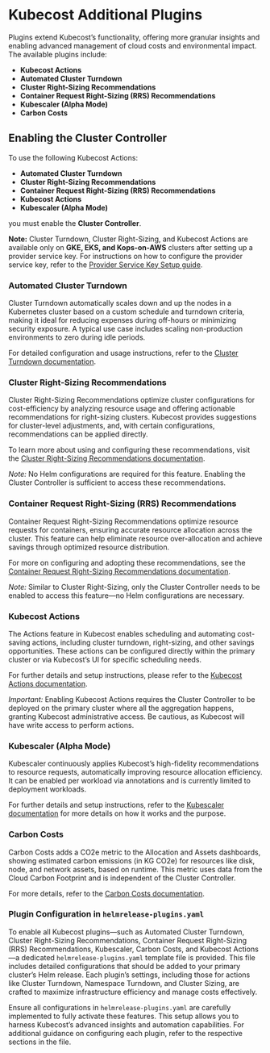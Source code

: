 # Kubecost Additional Plugins


Plugins extend Kubecost’s functionality, offering more granular insights and enabling advanced management of cloud costs and environmental impact. The available plugins include:
- **Kubecost Actions**
- **Automated Cluster Turndown**
- **Cluster Right-Sizing Recommendations**
- **Container Request Right-Sizing (RRS) Recommendations**
- **Kubescaler (Alpha Mode)**
- **Carbon Costs**


## Enabling the Cluster Controller

To use the following Kubecost Actions:

- **Automated Cluster Turndown**
- **Cluster Right-Sizing Recommendations**
- **Container Request Right-Sizing (RRS) Recommendations**
- **Kubecost Actions**
- **Kubescaler (Alpha Mode)**

you must enable the **Cluster Controller**.

**Note:** Cluster Turndown, Cluster Right-Sizing, and Kubecost Actions are available only on **GKE, EKS, and Kops-on-AWS** clusters after setting up a provider service key. For instructions on how to configure the provider service key, refer to the [Provider Service Key Setup guide](https://docs.kubecost.com/install-and-configure/advanced-configuration/cluster-controller#provider-service-key-setup).



### Automated Cluster Turndown

Cluster Turndown automatically scales down and up the nodes in a Kubernetes cluster based on a custom schedule and turndown criteria, making it ideal for reducing expenses during off-hours or minimizing security exposure. A typical use case includes scaling non-production environments to zero during idle periods.

For detailed configuration and usage instructions, refer to the [Cluster Turndown documentation](https://docs.kubecost.com/install-and-configure/advanced-configuration/cluster-controller/cluster-turndown).



### Cluster Right-Sizing Recommendations

Cluster Right-Sizing Recommendations optimize cluster configurations for cost-efficiency by analyzing resource usage and offering actionable recommendations for right-sizing clusters. Kubecost provides suggestions for cluster-level adjustments, and, with certain configurations, recommendations can be applied directly.

To learn more about using and configuring these recommendations, visit the [Cluster Right-Sizing Recommendations documentation](https://docs.kubecost.com/using-kubecost/navigating-the-kubecost-ui/savings/cluster-right-sizing-recommendations).

*Note:* No Helm configurations are required for this feature. Enabling the Cluster Controller is sufficient to access these recommendations.



### Container Request Right-Sizing (RRS) Recommendations

Container Request Right-Sizing Recommendations optimize resource requests for containers, ensuring accurate resource allocation across the cluster. This feature can help eliminate resource over-allocation and achieve savings through optimized resource distribution.

For more on configuring and adopting these recommendations, see the [Container Request Right-Sizing Recommendations documentation](https://docs.kubecost.com/using-kubecost/navigating-the-kubecost-ui/savings/container-request-right-sizing-recommendations).

*Note:* Similar to Cluster Right-Sizing, only the Cluster Controller needs to be enabled to access this feature—no Helm configurations are necessary.



### Kubecost Actions

The Actions feature in Kubecost enables scheduling and automating cost-saving actions, including cluster turndown, right-sizing, and other savings opportunities. These actions can be configured directly within the primary cluster or via Kubecost’s UI for specific scheduling needs.

For further details and setup instructions, please refer to the [Kubecost Actions documentation](https://docs.kubecost.com/using-kubecost/navigating-the-kubecost-ui/savings/savings-actions).

*Important:* Enabling Kubecost Actions requires the Cluster Controller to be deployed on the primary cluster where all the aggregation happens, granting Kubecost administrative access. Be cautious, as Kubecost will have write access to perform actions.

### Kubescaler (Alpha Mode)

Kubescaler continuously applies Kubecost’s high-fidelity recommendations to resource requests, automatically improving resource allocation efficiency. It can be enabled per workload via annotations and is currently limited to deployment workloads.

For further details and setup instructions, refer to the [Kubescaler documentation](https://docs.kubecost.com/install-and-configure/advanced-configuration/cluster-controller/kubescaler) for more details on how it works and the purpose.

### Carbon Costs

Carbon Costs adds a CO2e metric to the Allocation and Assets dashboards, showing estimated carbon emissions (in KG CO2e) for resources like disk, node, and network assets, based on runtime. This metric uses data from the Cloud Carbon Footprint and is independent of the Cluster Controller.

For more details, refer to the [Carbon Costs documentation](https://docs.kubecost.com/using-kubecost/carbon-costs).


### Plugin Configuration in `helmrelease-plugins.yaml`

To enable all Kubecost plugins—such as Automated Cluster Turndown, Cluster Right-Sizing Recommendations, Container Request Right-Sizing (RRS) Recommendations, Kubescaler, Carbon Costs, and Kubecost Actions—a dedicated `helmrelease-plugins.yaml` template file is provided. This file includes detailed configurations that should be added to your primary cluster’s Helm release. Each plugin’s settings, including those for actions like Cluster Turndown, Namespace Turndown, and Cluster Sizing, are crafted to maximize infrastructure efficiency and manage costs effectively.

Ensure all configurations in `helmrelease-plugins.yaml` are carefully implemented to fully activate these features. This setup allows you to harness Kubecost’s advanced insights and automation capabilities. For additional guidance on configuring each plugin, refer to the respective sections in the file.

